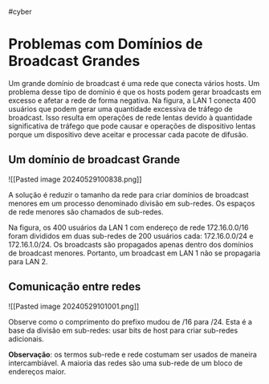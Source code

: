 #cyber 
# Problemas com Domínios de Broadcast Grandes

Um grande domínio de broadcast é uma rede que conecta vários hosts. Um problema desse tipo de domínio é que os hosts podem gerar broadcasts em excesso e afetar a rede de forma negativa. Na figura, a LAN 1 conecta 400 usuários que podem gerar uma quantidade excessiva de tráfego de broadcast. Isso resulta em operações de rede lentas devido à quantidade significativa de tráfego que pode causar e operações de dispositivo lentas porque um dispositivo deve aceitar e processar cada pacote de difusão.

## Um domínio de broadcast Grande

![[Pasted image 20240529100838.png]]

A solução é reduzir o tamanho da rede para criar domínios de broadcast menores em um processo denominado divisão em sub-redes. Os espaços de rede menores são chamados de sub-redes.

Na figura, os 400 usuários da LAN 1 com endereço de rede 172.16.0.0/16 foram divididos em duas sub-redes de 200 usuários cada: 172.16.0.0/24 e 172.16.1.0/24. Os broadcasts são propagados apenas dentro dos domínios de broadcast menores. Portanto, um broadcast em LAN 1 não se propagaria para LAN 2.

## Comunicação entre redes

![[Pasted image 20240529101001.png]]

Observe como o comprimento do prefixo mudou de /16 para /24. Esta é a base da divisão em sub-redes: usar bits de host para criar sub-redes adicionais.

**Observação**: os termos sub-rede e rede costumam ser usados de maneira intercambiável. A maioria das redes são uma sub-rede de um bloco de endereços maior.




























